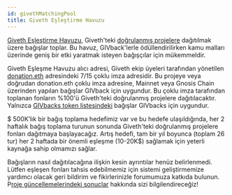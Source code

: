 ```yaml
---
id: givethMatchingPool
title: Giveth Eşleştirme Havuzu
---
```


[Giveth Eşleştirme Havuzu](https://giveth.io/project/Giveth-Matching-Pool-0), Giveth'teki [doğrulanmış projelere](/tr/dapps/projectVerification/) dağıtılmak üzere bağışlar toplar. Bu havuz, GIVback'lerle ödüllendirilirken kamu malları üzerinde geniş bir etki yaratmak isteyen bağışçılar için mükemmeldir.

Giveth Eşleşme Havuzu alıcı adresi, Giveth ekip üyeleri tarafından yönetilen [donation.eth](https://eth.blockscout.com/address/0x6e8873085530406995170da467010565968c7c62) adresindeki 7/15 çoklu imza adresidir. Bu projeye veya doğrudan donation.eth çoklu imza adresine, Mainnet veya Gnosis Chain üzerinden yapılan bağışlar GIVback için uygundur. Bu çoklu imza tarafından toplanan fonların %100'ü Giveth'teki doğrulanmış projelere dağıtılacaktır. Yalnızca [GIVbacks token listesindeki](https://forum.giveth.io/t/givbacks-token-list/253) bağışlar GIVbacks için uygundur.

$ 500K’lık bir bağış toplama hedefimiz var ve bu hedefe ulaşıldığında, her 2 haftalık bağış toplama turunun sonunda Giveth'teki doğrulanmış projelere fonları dağıtmaya başlayacağız. Artış hedefi, tam bir yıl boyunca (toplam 26 tur) her 2 haftada bir önemli eşleşme (10-20K$) sağlamak için yeterli kaynağa sahip olmamızı sağlar.

Bağışların nasıl dağıtılacağına ilişkin kesin ayrıntılar henüz belirlenmedi. Lütfen eşleşen fonları tahsis edebilmemiz için sistemi geliştirmemize yardımcı olacak geri bildirim ve fikirlerinizle forumumuza katkıda bulunun.  P[roje güncellemelerindeki sonuçlar](https://giveth.io/project/Giveth-Matching-Pool-0) hakkında sizi bilgilendireceğiz!
